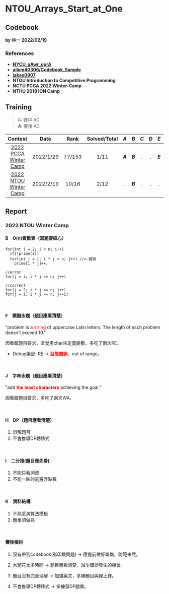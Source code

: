 # NTOU_Arrays_Start_at_One

## Codebook

**by 林一 2022/02/19**
### References
- [**NYCU_gAwr_gurA**](https://github.com/nella17/NYCU_gAwr_gurA)
- [**allem40306/Codebook_Sample**](https://github.com/allem40306/Codebook_Sample.git)
- [**jakao0907**](https://github.com/jakao0907/CompetitiveProgrammingCodebook)
- **NTOU Introduction to Competitive Programming**
- **NCTU PCCA 2022 Winter-Camp**
- **NTHU 2018 ION Camp**

## Training

> A:  賽中 AC <br>
> ***A***: 賽後 AC 

| Contest               | Date      | Rank   | Solved/Total | ***A*** | ***B*** | ***C*** | ***D*** | ***E*** | ***F*** | ***G*** | ***H*** | ***I*** | ***J*** | ***K*** | ***L*** |
| :----------------------------------------------------------: | :--------: | :--: | :----------: | :-----: | :-----: | :-----: | :-----: | :-----: | :-----: | :-----: | :-----: | :-----: | :-----: | :-----: | :-----: |
| [2022 PCCA Winter Camp](https://hackmd.io/@qwe854896/BkSMg4MAF) | 2022/1/29 | 77/153 |     1/11     | ***A*** | ***B*** |.|.| ***E*** | ***F*** |.|.|.|.| K |-|
| [2022 NTOU Winter Camp](https://hackmd.io/@jakao/HkDrN96RY#/) | 2022/2/19 | 10/16 |     2/12     |.|***B***|.|.|.| F |.|***H***|***I***| J |.|.|


## Report

### 2022 NTOU Winter Camp

#### B　O(n)質數表（寫題要細心）

```cpp=
for(int i = 2; i < n; i++)
  if(!prime[i])
  for(int j = i; i * j < n; j++) //<-錯誤 
    prime[i * j]++;
```

```cpp=
//error
for(j = i; i * j <= n; j++) 

//correct
for(j = 2; i * j <= n; j++)  
for(j = i; i * j <= n; j+=i) 
```
<br>

#### F　模擬水題（題目應看清楚）
"problem is a <font color="red">string</font> of uppercase Latin letters. The length of each problem doesn't exceed 10."

因看錯題目要求，直覺用char來定義變數，多吃了兩次RE。

* Debug筆記:
RE -> <font color="red">**型態錯誤**</font>、out of range。

<br>

#### J　字串水題（題目應看清楚）

"add <font color="red">**the least characters**</font> achieving the goal."

因看錯題目要求，多吃了兩次WA。

<br>

#### H　DP（題目應看清楚）

1. 誤解題目
2. 不會推導DP轉移式

<br>

#### I　二分搜(題目應先看)

1. 不能只看測資
2. 不能一昧的逃避浮點數

<br>

#### K　資料結構

1. 不熟悉演算法模板
2. 題單須做熟

<br>

#### 賽後檢討

1. 沒有帶到codebook(影印機問題)
 -> 應提前做好準備，防範未然。
 
2. 水題花太多時間
 -> 題目應看清楚，減少錯誤發生的機會。
 
3. 題目沒有完全理解 
 -> 加強英文，多練題目與線上賽。
 
4. 不會推導DP轉移式
 -> 多練習DP題單。
